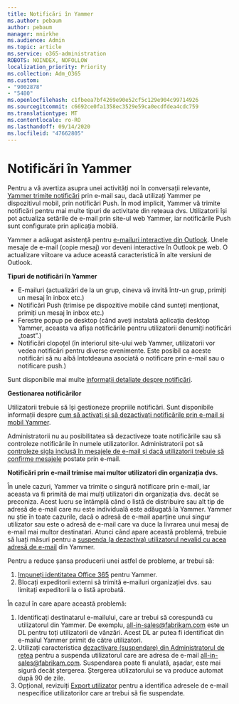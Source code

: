 ```yaml
---
title: Notificări în Yammer
ms.author: pebaum
author: pebaum
manager: mnirkhe
ms.audience: Admin
ms.topic: article
ms.service: o365-administration
ROBOTS: NOINDEX, NOFOLLOW
localization_priority: Priority
ms.collection: Adm_O365
ms.custom:
- "9002878"
- "5480"
ms.openlocfilehash: c1fbeea7bf4269e90e52cf5c129e904c99714926
ms.sourcegitcommit: c6692ce0fa1358ec3529e59ca0ecdfdea4cdc759
ms.translationtype: MT
ms.contentlocale: ro-RO
ms.lasthandoff: 09/14/2020
ms.locfileid: "47662805"
---
```

# <a name="notifications-in-yammer"></a>Notificări în Yammer

Pentru a vă avertiza asupra unei activități noi în conversații relevante, [Yammer trimite notificări](https://support.microsoft.com/en-gb/office/enable-or-disable-yammer-email-and-phone-notifications-93e530e0-189f-4768-8f28-7683d48cc996) prin e-mail sau, dacă utilizați Yammer pe dispozitivul mobil, prin notificări Push. În mod implicit, Yammer vă trimite notificări pentru mai multe tipuri de activitate din rețeaua dvs. Utilizatorii își pot actualiza setările de e-mail prin site-ul web Yammer, iar notificările Push sunt configurate prin aplicația mobilă. 

Yammer a adăugat asistență pentru [e-mailuri interactive din Outlook](https://techcommunity.microsoft.com/t5/outlook-blog/interactive-yammer-emails-in-outlook-on-the-web-are-here/ba-p/1209420). Unele mesaje de e-mail (copie mesaj) vor deveni interactive în Outlook pe web. O actualizare viitoare va aduce această caracteristică în alte versiuni de Outlook.

**Tipuri de notificări în Yammer**

- E-mailuri (actualizări de la un grup, cineva vă invită într-un grup, primiți un mesaj în inbox etc.)
- Notificări Push (trimise pe dispozitive mobile când sunteți menționat, primiți un mesaj în inbox etc.)
- Ferestre popup pe desktop (când aveți instalată aplicația desktop Yammer, aceasta va afișa notificările pentru utilizatorii denumiți notificări „toast”.)
- Notificări clopoțel (în interiorul site-ului web Yammer, utilizatorii vor vedea notificări pentru diverse evenimente. Este posibil ca aceste notificări să nu aibă întotdeauna asociată o notificare prin e-mail sau o notificare push.)

Sunt disponibile mai multe [informații detaliate despre notificări](https://support.microsoft.com/en-gb/office/enable-or-disable-yammer-email-and-phone-notifications-93e530e0-189f-4768-8f28-7683d48cc996).

**Gestionarea notificărilor**

Utilizatorii trebuie să își gestioneze propriile notificări. Sunt disponibile informații despre [cum să activați și să dezactivați notificările prin e-mail și mobil Yammer](https://support.microsoft.com/en-gb/office/enable-or-disable-yammer-email-and-phone-notifications-93e530e0-189f-4768-8f28-7683d48cc996). 

Administratorii nu au posibilitatea să dezactiveze toate notificările sau să controleze notificările în numele utilizatorilor. Administratorii pot să [controleze sigla inclusă în mesajele de e-mail și dacă utilizatorii trebuie să confirme mesajele](https://docs.microsoft.com/yammer/configure-your-yammer-network/configure-email-and-yammer) postate prin e-mail.

**Notificări prin e-mail trimise mai multor utilizatori din organizația dvs.**

În unele cazuri, Yammer va trimite o singură notificare prin e-mail, iar aceasta va fi primită de mai mulți utilizatori din organizația dvs. decât se preconiza. Acest lucru se întâmplă când o listă de distribuire sau alt tip de adresă de e-mail care nu este individuală este adăugată la Yammer. Yammer nu știe în toate cazurile, dacă o adresă de e-mail aparține unui singur utilizator sau este o adresă de e-mail care va duce la livrarea unui mesaj de e-mail mai multor destinatari. Atunci când apare această problemă, trebuie să luați măsuri pentru a [suspenda (a dezactiva) utilizatorul nevalid cu acea adresă de e-mail](https://docs.microsoft.com/yammer/manage-yammer-users/add-block-or-remove-users#remove-users) din Yammer. 

Pentru a reduce șansa producerii unei astfel de probleme, ar trebui să:

1. [Impuneți identitatea Office 365](https://docs.microsoft.com/yammer/configure-your-yammer-network/enforce-office-365-identity) pentru Yammer.
2. Blocați expeditorii externi să trimită e-mailuri organizației dvs. sau limitați expeditorii la o listă aprobată.

În cazul în care apare această problemă:

1. Identificați destinatarul e-mailului, care ar trebui să corespundă cu utilizatorul din Yammer. De exemplu, all-in-sales@fabrikam.com este un DL pentru toți utilizatorii de vânzări. Acest DL ar putea fi identificat din e-mailul Yammer primit de către utilizatori.
2. Utilizați caracteristica [dezactivare (suspendare) din Administratorul de rețea](https://docs.microsoft.com/yammer/manage-yammer-users/add-block-or-remove-users#remove-users) pentru a suspenda utilizatorul care are adresa de e-mail all-in-sales@fabrikam.com. Suspendarea poate fi anulată, așadar, este mai sigură decât ștergerea. Ștergerea utilizatorului se va produce automat după 90 de zile.
3. Opțional, revizuiți [Export utilizator](https://docs.microsoft.com/yammer/manage-security-and-compliance/export-yammer-enterprise-data#ExportUsers) pentru a identifica adresele de e-mail nespecifice utilizatorilor care ar trebui să fie suspendate.
